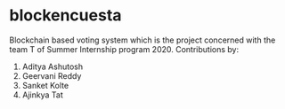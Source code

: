 # blockencuesta
Blockchain based voting system which is the project concerned with the team T of Summer Internship program
2020.
Contributions by:
1. Aditya Ashutosh
2. Geervani Reddy 
3. Sanket Kolte
4. Ajinkya Tat
